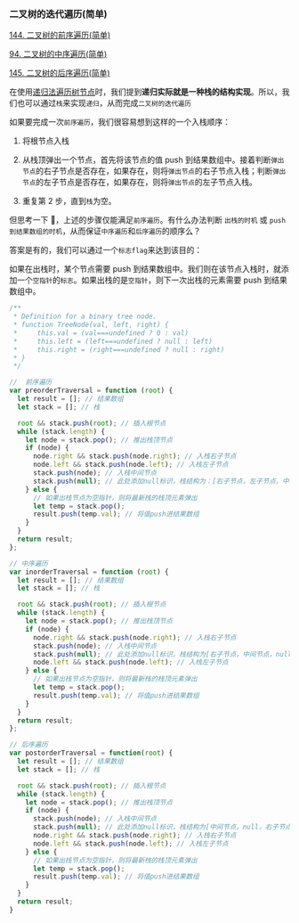 ### 二叉树的迭代遍历(简单)

[144. 二叉树的前序遍历(简单)](https://leetcode-cn.com/problems/binary-tree-preorder-traversal/)

[94. 二叉树的中序遍历(简单)](https://leetcode-cn.com/problems/binary-tree-inorder-traversal/)

[145. 二叉树的后序遍历(简单)](https://leetcode-cn.com/problems/binary-tree-postorder-traversal/submissions/)

在使用[递归法遍历树节点](<https://github.com/kerwin-ly/Blog/blob/master/algorithm/binary-tree/%E4%BA%8C%E5%8F%89%E6%A0%91%E7%9A%84%E9%80%92%E5%BD%92%E9%81%8D%E5%8E%86(%E7%AE%80%E5%8D%95).md>)时，我们提到**递归实际就是一种栈的结构实现**。所以，我们也可以通过`栈`来实现`递归`，从而完成`二叉树的迭代遍历`

如果要完成一次`前序遍历`，我们很容易想到这样的一个入栈顺序：

1. 将根节点入栈

2. 从栈顶弹出一个节点，首先将该节点的值 push 到结果数组中。接着判断`弹出节点`的右子节点是否存在，如果存在，则将`弹出节点`的右子节点入栈；判断`弹出节点`的左子节点是否存在，如果存在，则将`弹出节点`的左子节点入栈。

3. 重复第 2 步，直到`栈`为空。

但思考一下 🤔，上述的步骤仅能满足`前序遍历`。有什么办法判断 `出栈的时机` 或 `push到结果数组的时机`，从而保证`中序遍历`和`后序遍历`的顺序么？

答案是有的，我们可以通过一个`标志flag`来达到该目的：

如果在出栈时，某个节点需要 push 到结果数组中。我们则在该节点入栈时，就添加一个`空指针`的`标志`。如果出栈的是`空指针`，则下一次出栈的元素需要 push 到结果数组中。

```js
/**
 * Definition for a binary tree node.
 * function TreeNode(val, left, right) {
 *     this.val = (val===undefined ? 0 : val)
 *     this.left = (left===undefined ? null : left)
 *     this.right = (right===undefined ? null : right)
 * }
 */

//  前序遍历
var preorderTraversal = function (root) {
  let result = []; // 结果数组
  let stack = []; // 栈

  root && stack.push(root); // 插入根节点
  while (stack.length) {
    let node = stack.pop(); // 推出栈顶节点
    if (node) {
      node.right && stack.push(node.right); // 入栈右子节点
      node.left && stack.push(node.left); // 入栈左子节点
      stack.push(node); // 入栈中间节点
      stack.push(null); // 此处添加null标识，栈结构为：[右子节点，左子节点，中间节点，null]
    } else {
      // 如果出栈节点为空指针，则将最新栈的栈顶元素弹出
      let temp = stack.pop();
      result.push(temp.val); // 将值push进结果数组
    }
  }
  return result;
};

// 中序遍历
var inorderTraversal = function (root) {
  let result = []; // 结果数组
  let stack = []; // 栈

  root && stack.push(root); // 插入根节点
  while (stack.length) {
    let node = stack.pop(); // 推出栈顶节点
    if (node) {
      node.right && stack.push(node.right); // 入栈右子节点
      stack.push(node); // 入栈中间节点
      stack.push(null); // 此处添加null标识，栈结构为[右子节点，中间节点，null，左子节点]
      node.left && stack.push(node.left); // 入栈左子节点
    } else {
      // 如果出栈节点为空指针，则将最新栈的栈顶元素弹出
      let temp = stack.pop();
      result.push(temp.val); // 将值push进结果数组
    }
  }
  return result;
};

// 后序遍历
var postorderTraversal = function(root) {
  let result = []; // 结果数组
  let stack = []; // 栈

  root && stack.push(root); // 插入根节点
  while (stack.length) {
    let node = stack.pop(); // 推出栈顶节点
    if (node) {
      stack.push(node); // 入栈中间节点
      stack.push(null); // 此处添加null标识，栈结构为[中间节点，null，右子节点，左子节点]
      node.right && stack.push(node.right); // 入栈右子节点
      node.left && stack.push(node.left); // 入栈左子节点
    } else {
      // 如果出栈节点为空指针，则将最新栈的栈顶元素弹出
      let temp = stack.pop();
      result.push(temp.val); // 将值push进结果数组
    }
  }
  return result;
}
```
